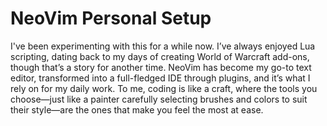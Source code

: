 # NeoVim Personal Setup

I've been experimenting with this for a while now. I’ve always enjoyed Lua scripting,
dating back to my days of creating World of Warcraft add-ons, though that’s a story for
another time. NeoVim has become my go-to text editor, transformed into a full-fledged
IDE through plugins, and it’s what I rely on for my daily work. To me, coding is like a
craft, where the tools you choose—just like a painter carefully selecting brushes and
colors to suit their style—are the ones that make you feel the most at ease.
